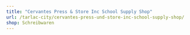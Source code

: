 ```yaml
---
title: "Cervantes Press & Store Inc School Supply Shop"
url: /tarlac-city/cervantes-press-und-store-inc-school-supply-shop/
shop: Schreibwaren
---
```

